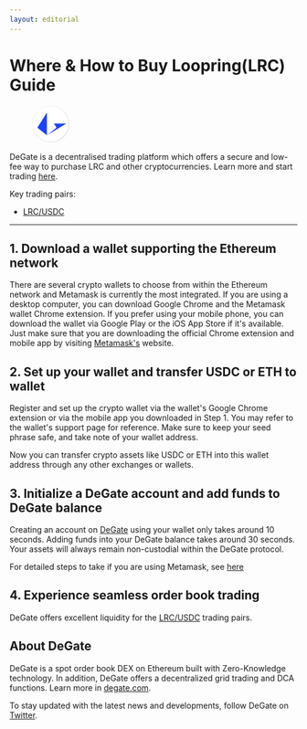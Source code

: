 ```yaml
---
layout: editorial
---
```


# Where & How to Buy Loopring(LRC) Guide

<figure><img src="../.gitbook/assets/lrc_0xbbbbca6a901c926f240b89eacb641d8aec7aeafd1712729048397.jpg" alt="LRC" width="64" style="border-radius: 50%;"><figcaption></figcaption></figure>

DeGate is a decentralised trading platform which offers a secure and low-fee way to purchase LRC and other cryptocurrencies. Learn more and start trading [here](https://app.degate.com/trade/USDC/0xbbbbca6a901c926f240b89eacb641d8aec7aeafd?utm_source=howtobuy).&#x20;

Key trading pairs:

* [LRC/USDC](https://app.degate.com/trade/USDC/0xbbbbca6a901c926f240b89eacb641d8aec7aeafd?utm_source=howtobuy)

***

## 1. Download a wallet supporting the Ethereum network

There are several crypto wallets to choose from within the Ethereum network and Metamask is currently the most integrated. If you are using a desktop computer, you can download Google Chrome and the Metamask wallet Chrome extension. If you prefer using your mobile phone, you can download the wallet via Google Play or the iOS App Store if it's available. Just make sure that you are downloading the official Chrome extension and mobile app by visiting [Metamask's](https://metamask.io/) website.

## 2. Set up your wallet and transfer USDC or ETH to wallet

Register and set up the crypto wallet via the wallet's Google Chrome extension or via the mobile app you downloaded in Step 1. You may refer to the wallet's support page for reference. Make sure to keep your seed phrase safe, and take note of your wallet address.&#x20;

Now you can transfer crypto assets like USDC or ETH into this wallet address through any other exchanges or wallets.

## 3. Initialize a DeGate account and add funds to DeGate balance

Creating an account on [DeGate](https://app.degate.com/?utm_source=LRC_howtobuy) using your wallet only takes around 10 seconds. Adding funds into your DeGate balance takes around 30 seconds. Your assets will always remain non-custodial within the DeGate protocol.

For detailed steps to take if you are using Metamask, see [here](https://docs.degate.com/v/product_en/main-features/wallet-connectivity/metamask)

## 4. Experience seamless order book trading

DeGate offers excellent liquidity for the [LRC/USDC](https://app.degate.com/trade/USDC/0xbbbbca6a901c926f240b89eacb641d8aec7aeafd?utm_source=howtobuy) trading pairs.&#x20;

## About DeGate

DeGate is a spot order book DEX on Ethereum built with Zero-Knowledge technology. In addition, DeGate offers a decentralized grid trading and DCA functions. Learn more in [degate.com](https://degate.com/?utm_source=LRC_howtobuy).

To stay updated with the latest news and developments, follow DeGate on [Twitter](https://twitter.com/degatedex).
